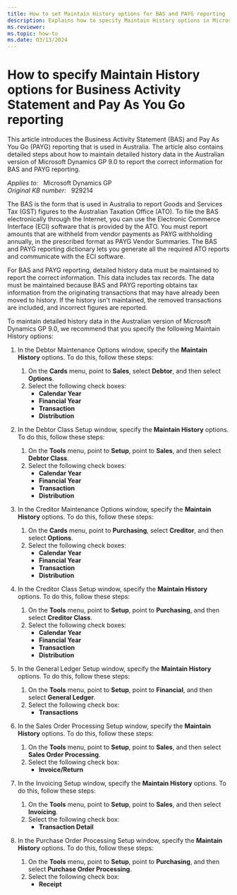 ```yaml
---
title: How to set Maintain History options for BAS and PAYG reporting
description: Explains how to specify Maintain History options in Microsoft Dynamics GP 9.0. And also contains steps to report the correct information for Business Activity Statement (BAS) and Pay As You Go (PAYG) reporting.
ms.reviewer: 
ms.topic: how-to
ms.date: 03/13/2024
---
```

# How to specify Maintain History options for Business Activity Statement and Pay As You Go reporting

This article introduces the Business Activity Statement (BAS) and Pay As You Go (PAYG) reporting that is used in Australia. The article also contains detailed steps about how to maintain detailed history data in the Australian version of Microsoft Dynamics GP 9.0 to report the correct information for BAS and PAYG reporting.

_Applies to:_ &nbsp; Microsoft Dynamics GP  
_Original KB number:_ &nbsp; 929214

The BAS is the form that is used in Australia to report Goods and Services Tax (GST) figures to the Australian Taxation Office (ATO). To file the BAS electronically through the Internet, you can use the Electronic Commerce Interface (ECI) software that is provided by the ATO. You must report amounts that are withheld from vendor payments as PAYG withholding annually, in the prescribed format as PAYG Vendor Summaries. The BAS and PAYG reporting dictionary lets you generate all the required ATO reports and communicate with the ECI software.

For BAS and PAYG reporting, detailed history data must be maintained to report the correct information. This data includes tax records. The data must be maintained because BAS and PAYG reporting obtains tax information from the originating transactions that may have already been moved to history. If the history isn't maintained, the removed transactions are included, and incorrect figures are reported.

To maintain detailed history data in the Australian version of Microsoft Dynamics GP 9.0, we recommend that you specify the following Maintain History options:

1. In the Debtor Maintenance Options window, specify the **Maintain History** options. To do this, follow these steps:

   1. On the **Cards** menu, point to **Sales**, select **Debtor**, and then select **Options**.
   2. Select the following check boxes:
      - **Calendar Year**
      - **Financial Year**
      - **Transaction**
      - **Distribution**

2. In the Debtor Class Setup window, specify the **Maintain History** options. To do this, follow these steps:

   1. On the **Tools** menu, point to **Setup**, point to **Sales**, and then select **Debtor Class**.
   2. Select the following check boxes:
      - **Calendar Year**
      - **Financial Year**
      - **Transaction**
      - **Distribution**
3. In the Creditor Maintenance Options window, specify the **Maintain History** options. To do this, follow these steps:

   1. On the **Cards** menu, point to **Purchasing**, select **Creditor**, and then select **Options**.
   2. Select the following check boxes:
      - **Calendar Year**
      - **Financial Year**
      - **Transaction**
      - **Distribution**
4. In the Creditor Class Setup window, specify the **Maintain History** options. To do this, follow these steps:

   1. On the **Tools** menu, point to **Setup**, point to **Purchasing**, and then select **Creditor Class**.
   2. Select the following check boxes:
      - **Calendar Year**
      - **Financial Year**
      - **Transaction**
      - **Distribution**
5. In the General Ledger Setup window, specify the **Maintain History** options. To do this, follow these steps:

   1. On the **Tools** menu, point to **Setup**, point to **Financial**, and then select **General Ledger**.
   2. Select the following check box:
      - **Transactions**
6. In the Sales Order Processing Setup window, specify the **Maintain History** options. To do this, follow these steps:

   1. On the **Tools** menu, point to **Setup**, point to **Sales**, and then select **Sales Order Processing**.
   2. Select the following check box:
      - **Invoice/Return**
7. In the Invoicing Setup window, specify the **Maintain History** options. To do this, follow these steps:

   1. On the **Tools** menu, point to **Setup**, point to **Sales**, and then select **Invoicing**.
   2. Select the following check box:
      - **Transaction Detail**
8. In the Purchase Order Processing Setup window, specify the **Maintain History** options. To do this, follow these steps:
   1. On the **Tools** menu, point to **Setup**, point to **Purchasing**, and then select **Purchase Order Processing**.
   2. Select the following check box:
      - **Receipt**
